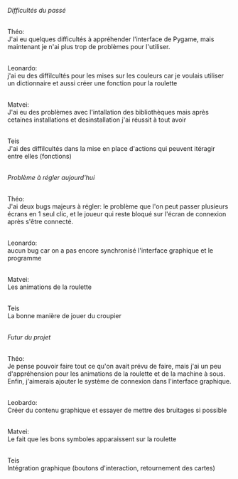 *Difficultés du passé*

</br>Théo:
</br>J'ai eu quelques difficultés à appréhender l'interface de Pygame, mais maintenant je n'ai plus trop de problèmes pour l'utiliser.

</br>Leonardo:
</br>j'ai eu des diffilcultés pour les mises sur les couleurs car je voulais utiliser un dictionnaire et aussi créer une fonction pour la roulette

</br>Matvei:
</br>J'ai eu des problèmes avec l'intallation des bibliothèques mais après cetaines installations et desinstallation j'ai réussit à tout avoir

</br>Teis
</br>J'ai des diffilcultés dans la mise en place d'actions qui peuvent itéragir entre elles (fonctions)

</br>*Problème à régler aujourd'hui*

</br>Théo:
</br>J'ai deux bugs majeurs à régler: le problème que l'on peut passer plusieurs écrans en 1 seul clic, et le joueur qui reste bloqué sur l'écran de connexion après s'être connecté.

</br>Leonardo:
</br>aucun bug car on a pas encore synchronisé l'interface graphique et le programme

</br>Matvei:
</br>Les animations de la roulette

</br>Teis
</br>La bonne manière de jouer du croupier

</br>*Futur du projet*

</br>Théo:
</br>Je pense pouvoir faire tout ce qu'on avait prévu de faire, mais j'ai un peu d'appréhension pour les animations de la roulette et de la machine à sous. Enfin, j'aimerais ajouter le système de connexion dans l'interface graphique.

</br>Leobardo:
</br>Créer du contenu graphique et essayer de mettre des bruitages si possible

</br>Matvei:
</br>Le fait que les bons symboles apparaissent sur la roulette 

</br>Teis
</br>Intégration graphique (boutons d'interaction, retournement des cartes)
